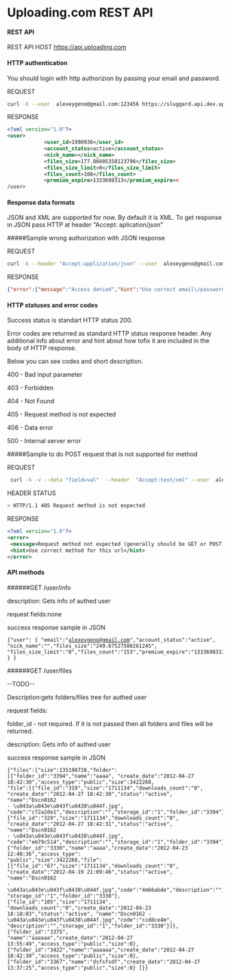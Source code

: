 Uploading.com REST API
=================

#### REST API

REST API HOST https://api.uploading.com

#### HTTP authentication
You should login with http authorizion by passing your email and password.

REQUEST
```bash
curl -k --user  alexeygeno@gmail.com:123456 https://sluggard.api.dev.uploading.com/user/info
```

RESPONSE
```xml
<?xml version="1.0"?>
<user>
            <user_id>1990936</user_id>
            <account_status>active</account_status>
            <nick_name></nick_name>
            <files_size>177.86605358123796</files_size>
            <files_size_limit>0</files_size_limit>
            <files_count>108</files_count>
            <premium_expire>1333698313</premium_expire><
/user>

```
####

#### Response data formats
JSON and XML are supported for now. By default it is XML. To get response in JSON pass HTTP at header "Accept: aplication/json" 

#####Sample wrong authorization with JSON response

REQUEST
```bash
curl -k --header "Accept:application/json" --user  alexeygeno@gmail.com:wringpass https://sluggard.api.dev.uploading.com/user/info
```
RESPONSE
```json
{"error":{"message":"Access denied","hint":"Use correct email\/password"}}
```

#### HTTP statuses and error codes
Success status is standart HTTP status 200.

Error codes are returned as standard HTTP status response header.
Any additional info about error and hint about how tofix it are included in the body of HTTP response.

Below you can see codes and short description.

400 - Bad input parameter

403 - Forbidden

404 - Not Found

405 - Request method is not expected

406 - Data error

500 - Internal server error

#####Sample to do POST request that is not supported for method

REQUEST
```bash
 curl -k -v --data "field=val"  --header  "Accept:text/xml" --user  alexeygeno@gmail.com:123456 https://sluggard.api.dev.uploading.com/user/info
```

HEADER STATUS
```bash
< HTTP/1.1 405 Request method is not expected
```

RESPONSE

```xml
<?xml version="1.0"?>
<error>
 <message>Request method not expected (generally should be GET or POST)</message>
 <hint>Use correct method for this url</hint>
</error>
```






#### API methods

######GET /user/info

description: Gets info of authed user

request fields:none

success response sample in JSON<code><pre>{"user":
            {
             "email":"alexeygeno@gmail.com","account_status":"active",
             "nick_name":"","files_size":"249.67527580261245",
             "files_size_limit":"0","files_count":"153","premium_expire":"1333698313"
            }
}</pre></code>

######GET /user/files

--TODO--

Description:gets folders/files tree for authed user


request fields:

folder_id - not required. If it is not passed then all folders and files will  be returned.

description: Gets info of authed user

success response sample in JSON

<code><pre>{"files":{"size":135198738,"folder":
            [{"folder_id":"3394","name":"aaaa",
            "create_date":"2012-04-27 18:42:30","access_type":"public","size":3422268,
            "file":[{"file_id":"319","size":"1711134","downloads_count":"0",
            "create_date":"2012-04-27 18:42:30","status":"active",
            "name":"Dscn0162 - \u043a\u043e\u043f\u0438\u044f.jpg",
            "code":"c72a2de1","description":"","storage_id":"1","folder_id":"3394"},
            {"file_id":"329","size":"1711134","downloads_count":"0",
            "create_date":"2012-04-27 18:42:31","status":"active",
            "name":"Dscn0162 - \u043a\u043e\u043f\u0438\u044f.jpg",
            "code":"em79c514","description":"","storage_id":"1","folder_id":"3394"}]},
            {"folder_id":"3330","name":"aaaa","create_date":"2012-04-23 12:48:36","access_type":
            "public","size":3422268,"file":[{"file_id":"67","size":"1711134","downloads_count":"0",
            "create_date":"2012-04-19 21:09:46","status":"active",
            "name":"Dscn0162 - \u043a\u043e\u043f\u0438\u044f.jpg","code":"4m66abde","description":"",
            "storage_id":"1","folder_id":"3330"},{"file_id":"105","size":"1711134",
            "downloads_count":"0","create_date":"2012-04-23 18:18:03","status":"active",
            "name":"Dscn0162 - \u043a\u043e\u043f\u0438\u044f.jpg","code":"ccd8ce4m",
            "description":"","storage_id":"1","folder_id":"3330"}]},{"folder_id":"3375",
            "name":"aaaaaa","create_date":"2012-04-27 13:55:49","access_type":"public","size":0},
            {"folder_id":"3422","name":"aaaaaa","create_date":"2012-04-27 18:42:30","access_type":"public","size":0},
            {"folder_id":"3367","name":"dsfsfsdf","create_date":"2012-04-27 13:37:25","access_type":"public","size":0}
            ]}}</pre></code>





